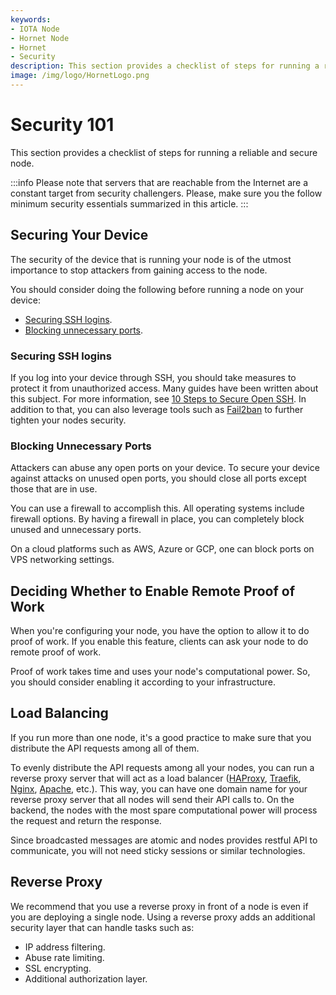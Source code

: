 ```yaml
---
keywords:
- IOTA Node 
- Hornet Node
- Hornet
- Security
description: This section provides a checklist of steps for running a reliable and secure node.
image: /img/logo/HornetLogo.png
---
```



# Security 101

This section provides a checklist of steps for running a reliable and secure node.

:::info
Please note that servers that are reachable from the Internet are a constant target from security challengers.  Please, make sure you the follow minimum security essentials summarized in this article.
:::

## Securing Your Device
The security of the device that is running your node is of the utmost importance to stop attackers from gaining access to the node.

You should consider doing the following before running a node on your device:
* [Securing SSH logins](#securing-ssh-logins).
* [Blocking unnecessary ports](#blocking-unnecessary-ports).

### Securing SSH logins
If you log into your device through SSH, you should take measures to protect it from unauthorized access. Many guides have been written about this subject. For more information, see [10 Steps to Secure Open SSH](https://blog.devolutions.net/2017/04/10-steps-to-secure-open-ssh). In addition to that, you can also leverage tools such as [Fail2ban](https://www.fail2ban.org/wiki/index.php/Main_Page) to further tighten your nodes security.

### Blocking Unnecessary Ports
Attackers can abuse any open ports on your device. To secure your device against attacks on unused open ports, you should close all ports except those that are in use.

You can use a firewall to accomplish this. All operating systems include firewall options. By having a firewall in place, you can completely block unused and unnecessary ports.

On a cloud platforms such as AWS, Azure or GCP, one can block ports on VPS networking settings.

## Deciding Whether to Enable Remote Proof of Work
When you're configuring your node, you have the option to allow it to do proof of work. If you enable this feature, clients can ask your node to do remote proof of work.

Proof of work takes time and uses your node's computational power. So, you should consider enabling it according to your infrastructure.

## Load Balancing
If you run more than one node, it's a good practice to make sure that you distribute the API requests among all of them.

To evenly distribute the API requests among all your nodes, you can run a reverse proxy server that will act as a load balancer ([HAProxy](http://www.haproxy.org/), [Traefik](https://traefik.io/), [Nginx](https://www.nginx.com/), [Apache](https://www.apache.org/), etc.). This way, you can have one domain name for your reverse proxy server that all nodes will send their API calls to. On the backend, the nodes with the most spare computational power will process the request and return the response.

Since broadcasted messages are atomic and nodes provides restful API to communicate, you will not need sticky sessions or similar technologies.

## Reverse Proxy
We recommend that you use a reverse proxy in front of a node is even if you are deploying a single node. Using a reverse proxy adds an additional security layer that can handle tasks such as:

- IP address filtering. 
- Abuse rate limiting. 
- SSL encrypting.
- Additional authorization layer.
